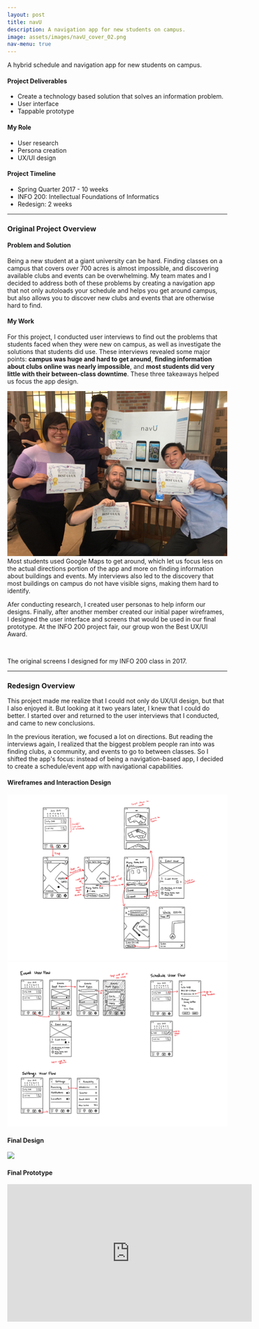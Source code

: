 ```yaml
---
layout: post
title: navU
description: A navigation app for new students on campus.
image: assets/images/navU_cover_02.png
nav-menu: true
---
```


<!-- Main -->
<div id="main" class="alt">
	<section id="one">
		<div class="inner">
			<p>A hybrid schedule and navigation app for new students on campus.</p>
			<div class="row">
				<div class="4u 12u$(medium)">
					<h4>Project Deliverables</h4>
					<ul class="alt"><li>Create a technology based solution that solves an information problem.</li>
					<li>User interface</li>
					<li>Tappable prototype</li>
					</ul>
				</div>
				<div class="4u 12u$(medium)">
					<h4>My Role</h4>
					<ul class="alt">
					<li>User research</li>
					<li>Persona creation</li>
					<li>UX/UI design</li>
                    </ul>
				</div>
				<div class="4u$ 12u$(medium)">
					<h4>Project Timeline</h4>
					<ul class="alt"><li>Spring Quarter 2017 - 10 weeks </li>
					<li>INFO 200: Intellectual Foundations of Informatics</li>
					<li>Redesign: 2 weeks</li></ul>
				</div>
			</div>
			<hr class="major" />
			<!-- Project Overview -->
			<h3 id="elements">Original Project Overview</h3>
			<h4>Problem and Solution</h4>
			<p>Being a new student at a giant university can be hard. Finding classes on a campus that covers over 700 acres is almost impossible, and discovering available clubs and events can be overwhelming. My team mates and I decided to address both of these problems by creating a navigation app that not only autoloads your schedule and helps you get around campus, but also allows you to discover new clubs and events that are otherwise hard to find.</p>
			<h4>My Work</h4>
			<p>For this project, I conducted user interviews to find out the problems that students faced when they were new on campus, as well as investigate the solutions that students did use. These interviews revealed some major points: <b>campus was huge and hard to get around</b>, <b>finding information about clubs online was nearly impossible</b>, and <b>most students did very little with their between-class downtime</b>. These three takeaways helped us focus the app design.</p>
			<p><span class="image right"><img src="/assets/images/navU/info_200_award.jpg"/></span>Most students used Google Maps to get around, which let us focus less on the actual directions portion of the app and more on finding information about buildings and events. My interviews also led to the discovery that most buildings on campus do not have visible signs, making them hard to identify.</p>
			<p>Afer conducting research, I created user personas to help inform our designs. Finally, after another member created our initial paper wireframes, I designed the user interface and screens that would be used in our final prototype. At the INFO 200 project fair, our group won the Best UX/UI Award.</p>
			<span class="image fit"><img src="/assets/images/navU/old_version_screens.png" alt="" /></span>
			<p class="caption">The original screens I designed for my INFO 200 class in 2017.</p>
			<hr class="major" />
			<!-- Redesign  -->
			<h3 id="elements">Redesign Overview</h3>
			<!-- add bit about 7,000 new students on campus and how it's important for them to find their interests (and how it's hard for them to find a community/club/interests/activities/etc) in this section!! -->
			<p>This project made me realize that I could not only do UX/UI design, but that I also enjoyed it. But looking at it two years later, I knew that I could do better. I started over and returned to the user interviews that I conducted, and came to new conclusions.</p>
			<p>In the previous iteration, we focused a lot on directions. But reading the interviews again, I realized that the biggest problem people ran into was finding clubs, a community, and events to go to between classes. So I shifted the app's focus: instead of being a navigation-based app, I decided to create a schedule/event app with navigational capabilities.</p>
			<h4>Wireframes and Interaction Design</h4>
			<div class="box alt">
	            <div class="row 50% uniform">
                    <div class="6u 12u$(small)"><span class="image fit"><img src="/assets/images/navU/navu_remake_wireframes_01.png" alt="" /></span></div>
                    <div class="6u 12u$(small)"><span class="image fit"><img src="/assets/images/navU/navu_remake_wireframes_02.png" alt="" /></span></div>
	            </div>
            </div>
			<h4>Final Design</h4>
			<span class="image fit"><img src="/assets/images/navU/navu_remake.png"/></span>
			<h4>Final Prototype</h4>
			<iframe width="560" height="315" src="https://www.youtube.com/embed/IBCzVLWvfKA" frameborder="0" allow="accelerometer; autoplay; encrypted-media; gyroscope; picture-in-picture" allowfullscreen></iframe>
		</div>
	</section>
</div>